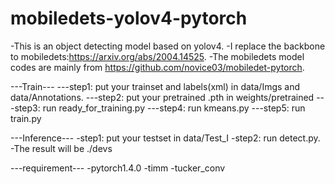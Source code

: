 # mobiledets-yolov4-pytorch
-This is an object detecting model based on yolov4.
-I replace the backbone to mobiledets:https://arxiv.org/abs/2004.14525.
-The mobiledets model codes are mainly from https://github.com/novice03/mobiledet-pytorch.

---Train---
---step1: put your trainset and labels(xml) in data/Imgs and data/Annotations.
---step2: put your pretrained .pth in weights/pretrained
---step3: run ready_for_training.py
---step4: run kmeans.py
---step5: run train.py

---Inference---
-step1: put your testset in data/Test_I
-step2: run detect.py.
-The result will be ./devs

---requirement---
-pytorch1.4.0
-timm
-tucker_conv
